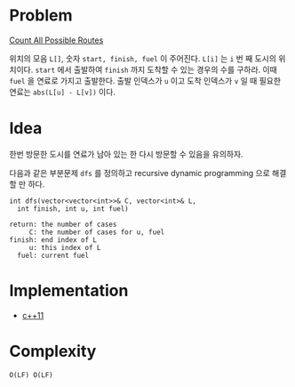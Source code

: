 # Problem

[Count All Possible Routes](https://leetcode.com/problems/count-all-possible-routes/)

위치의 모음 `L[]`, 숫자 `start, finish, fuel` 이 주어진다.  `L[i]` 는
`i` 번 째 도시의 위치이다.  `start` 에서 출발하여 `finish` 까지 도착할
수 있는 경우의 수를 구하라.  이때 `fuel` 을 연료로 가지고
출발한다. 출발 인덱스가 `u` 이고 도착 인덱스가 `v` 일 때 필요한 연료는
`abs(L[u] - L[v])` 이다.

# Idea

한번 방문한 도시를 연료가 남아 있는 한 다시 방문할 수 있음을 유의하자.

다음과 같은 부분문제 `dfs` 를 정의하고 recursive dynamic programming
으로 해결할 만 하다.

```
int dfs(vector<vector<int>>& C, vector<int>& L, 
  int finish, int u, int fuel)
  
return: the number of cases
     C: the number of cases for u, fuel
finish: end index of L
     u: this index of L
  fuel: current fuel
```

# Implementation

* [c++11](a.cpp)

# Complexity

```
O(LF) O(LF)
```
